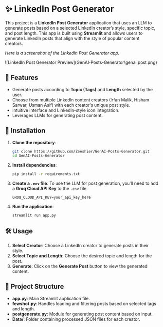 # ✨ LinkedIn Post Generator

This project is a **LinkedIn Post Generator** application that uses an LLM to generate posts based on a selected LinkedIn creator’s style, specific topic, and post length. This app is built using **Streamlit** and allows users to generate LinkedIn posts that align with the style of popular content creators.

*Here is a screenshot of the LinkedIn Post Generator app.*

![LinkedIn Post Generator Preview](GenAI-Posts-Generator\genai post.png)


## 🚀 Features
- Generate posts according to **Topic (Tags)** and **Length** selected by the user.
- Choose from multiple LinkedIn content creators (Irfan Malik, Hisham Sarwar, Usman Asif) with each creator's unique post style.
- Intuitive interface and LinkedIn-style icon integration.
- Leverages LLMs for generating post content.

## 🔧 Installation

1. **Clone the repository**:
    ```bash
    git clone https://github.com/Zeeshier/GenAI-Posts-Generator.git
    cd GenAI-Posts-Generator
    ```

2. **Install dependencies**:
    ```bash
    pip install -r requirements.txt
    ```

3. **Create a `.env` file**:
    To use the LLM for post generation, you'll need to add a **Groq Cloud API Key** to the `.env` file:
    ```plaintext
    GROQ_CLOUD_API_KEY=your_api_key_here
    ```

4. **Run the application**:
    ```bash
    streamlit run app.py
    ```

## 🛠️ Usage

1. **Select Creator**: Choose a LinkedIn creator to generate posts in their style.
2. **Select Topic and Length**: Choose the desired topic and length for the post.
3. **Generate**: Click on the **Generate Post** button to view the generated content.

## 📂 Project Structure

- **app.py**: Main Streamlit application file.
- **fewshot.py**: Handles loading and filtering posts based on selected tags and length.
- **postgenerate.py**: Module for generating post content based on input.
- **Data/**: Folder containing processed JSON files for each creator.

